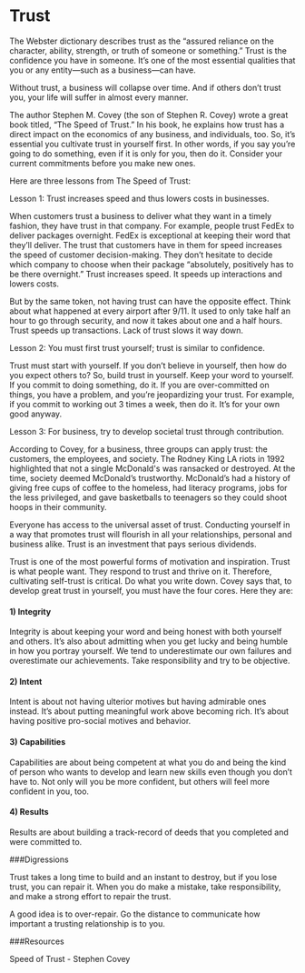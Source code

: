 ﻿# Trust

The Webster dictionary describes trust as the “assured reliance on the character, ability, strength, or truth of someone or something.” Trust is  the confidence you have in someone. It’s one of the most essential qualities that you or any entity—such as a business—can have. 

Without trust, a business will collapse over time. And if others don’t trust you, your life will suffer in almost every manner.

The author Stephen M. Covey (the son of Stephen R. Covey) wrote a great book titled, “The Speed of Trust.” In his book, he explains how trust has a direct impact on the economics of any business, and individuals, too. So, it’s essential you cultivate trust in yourself first. In other words, if you say you’re going to do something, even if it is only for you, then do it. Consider your current commitments before you make new ones. 

Here are three lessons from The Speed of Trust:

Lesson 1: Trust increases speed and thus lowers costs in businesses.

When customers trust a business to deliver what they want in a timely fashion, they have trust in that company. For example, people trust FedEx to deliver packages overnight. FedEx is exceptional at keeping their word that they’ll deliver. The trust that customers have in them for speed increases the speed of customer decision-making. They don’t hesitate to decide which company to choose when their package “absolutely, positively has to be there overnight.” Trust increases speed. It speeds up interactions and lowers costs.

But by the same token, not having trust can have the opposite effect. Think about what happened at every airport after 9/11. It used to only take half an hour to go through security, and now it takes about one and a half hours. Trust speeds up transactions. Lack of trust slows it way down. 

Lesson 2: You must first trust yourself; trust is similar to confidence.

Trust must start with yourself. If you don’t believe in yourself, then how do you expect others to? So, build trust in yourself. Keep your word to yourself. If you commit to doing something, do it. If you are over-committed on things, you have a problem, and you’re jeopardizing your trust. For example, if you commit to working out 3 times a week, then do it. It’s for your own good anyway. 

Lesson 3: For business, try to develop societal trust through contribution.

According to Covey, for a business, three groups can apply trust: the customers, the employees, and society. The Rodney King LA riots in 1992 highlighted that not a single McDonald's was ransacked or destroyed. At the time, society deemed McDonald’s trustworthy. McDonald’s had a history of giving free cups of coffee to the homeless, had literacy programs, jobs for the less privileged, and gave basketballs to teenagers so they could shoot hoops in their community. 

Everyone has access to the universal asset of trust. Conducting yourself in a way that promotes trust will flourish in all your relationships, personal and business alike. Trust is an investment that pays serious dividends.

Trust is one of the most powerful forms of motivation and inspiration. Trust is what people want. They respond to trust and thrive on it. Therefore, cultivating self-trust is critical. Do what you write down.
Covey says that, to develop great trust in yourself, you must have the four cores. Here they are:

#### 1) Integrity

Integrity is about keeping your word and being honest with both yourself and others. It’s also about admitting when you get lucky and being humble in how you portray yourself. We tend to underestimate our own failures and overestimate our achievements. Take responsibility and try to be objective.  

#### 2) Intent 

Intent is about not having ulterior motives but having admirable ones instead. It’s about putting meaningful work above becoming rich. It’s about having positive pro-social motives and behavior.

#### 3) Capabilities

Capabilities are about being competent at what you do and being the kind of person who wants to develop and learn new skills even though you don’t have to. Not only will you be more confident, but others will feel more confident in you, too. 

#### 4) Results

Results are about building a track-record of deeds that you completed and were committed to. 



###Digressions

Trust takes a long time to build and an instant to destroy, but if you lose trust, you can repair it. When you do make a mistake, take responsibility, and make a strong effort to repair the trust.

A good idea is to over-repair. Go the distance to communicate how important a trusting relationship is to you.

###Resources

Speed of Trust - Stephen Covey
